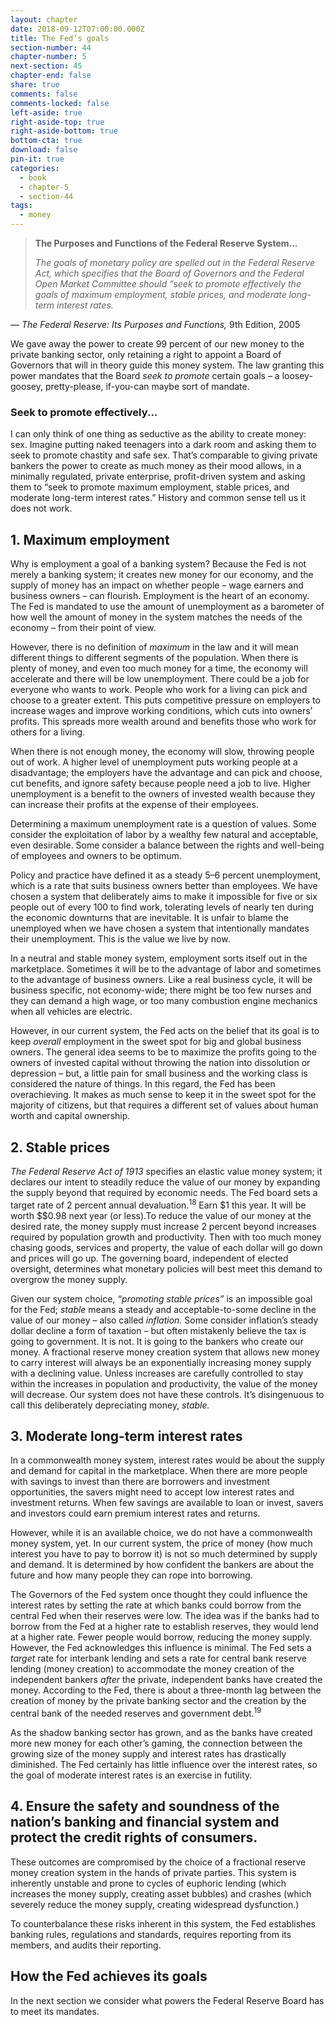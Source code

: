 ```yaml
---
layout: chapter
date: 2018-09-12T07:00:00.000Z
title: The Fed’s goals
section-number: 44
chapter-number: 5
next-section: 45
chapter-end: false
share: true
comments: false
comments-locked: false
left-aside: true
right-aside-top: true
right-aside-bottom: true
bottom-cta: true
download: false
pin-it: true
categories:
  - book
  - chapter-5
  - section-44
tags:
  - money
---
```

> **The Purposes and Functions of the Federal Reserve System...**
>
>
>
>
> _The goals of monetary policy are spelled out in the Federal Reserve Act, which
> specifies that the Board of Governors and the Federal Open Market Committee
> should “seek to promote effectively the goals of maximum employment, stable
> prices, and moderate long-term interest rates._

— _The Federal Reserve: Its Purposes and Functions,_ 9th Edition, 2005

We gave away the power to create 99 percent of our new money to
the private banking sector, only retaining a right to appoint a Board
of Governors that will in theory guide this money system. The
law granting this power mandates that the Board _seek to promote_
certain goals – a loosey-goosey, pretty-please, if-you-can maybe sort
of mandate.

### Seek to promote effectively...

I can only think of one thing as seductive as the ability to create
money: sex. Imagine putting naked teenagers into a dark room
and asking them to seek to promote chastity and safe sex. That’s
comparable to giving private bankers the power to create as much
money as their mood allows, in a minimally regulated, private
enterprise, profit-driven system and asking them to “seek to promote
maximum employment, stable prices, and moderate long-term interest
rates.” History and common sense tell us it does not work.

## 1. Maximum employment

Why is employment a goal of a banking system? Because the Fed is
not merely a banking system; it creates new money for our economy,
and the supply of money has an impact on whether people – wage
earners and business owners – can flourish. Employment is the
heart of an economy. The Fed is mandated to use the amount of
unemployment as a barometer of how well the amount of money
in the system matches the needs of the economy – from their
point of view.

However, there is no definition of _maximum_ in the law and it will
mean different things to different segments of the population. When
there is plenty of money, and even too much money for a time, the
economy will accelerate and there will be low unemployment. There
could be a job for everyone who wants to work. People who work for
a living can pick and choose to a greater extent. This puts competitive
pressure on employers to increase wages and improve working
conditions, which cuts into owners’ profits. This spreads more wealth
around and benefits those who work for others for a living.

When there is not enough money, the economy will slow, throwing
people out of work. A higher level of unemployment puts working
people at a disadvantage; the employers have the advantage and can
pick and choose, cut benefits, and ignore safety because people need
a job to live. Higher unemployment is a benefit to the owners of
invested wealth because they can increase their profits at the expense
of their employees.

Determining a maximum unemployment rate is a question of values.
Some consider the exploitation of labor by a wealthy few natural
and acceptable, even desirable. Some consider a balance between the
rights and well-being of employees and owners to be optimum.

Policy and practice have defined it as a steady 5–6 percent
unemployment, which is a rate that suits business owners better than
employees. We have chosen a system that deliberately aims to make
it impossible for five or six people out of every 100 to find work,
tolerating levels of nearly ten during the economic downturns that
are inevitable. It is unfair to blame the unemployed when we have
chosen a system that intentionally mandates their unemployment.
This is the value we live by now.

In a neutral and stable money system, employment sorts itself out in
the marketplace. Sometimes it will be to the advantage of labor and
sometimes to the advantage of business owners. Like a real business cycle, it will be business specific, not economy-wide; there might
be too few nurses and they can demand a high wage, or too many
combustion engine mechanics when all vehicles are electric.

However, in our current system, the Fed acts on the belief that its
goal is to keep _overall_ employment in the sweet spot for big and
global business owners. The general idea seems to be to maximize
the profits going to the owners of invested capital without throwing
the nation into dissolution or depression – but, a little pain for small
business and the working class is considered the nature of things.
In this regard, the Fed has been overachieving. It makes as much
sense to keep it in the sweet spot for the majority of citizens, but
that requires a different set of values about human worth and capital
ownership.

## 2. Stable prices

_The Federal Reserve Act of 1913_ specifies an elastic value money system;
it declares our intent to steadily reduce the value of our money by
expanding the supply beyond that required by economic needs. The
Fed board sets a target rate of 2 percent annual devaluation.<sup>18</sup> Earn
$1 this year. It will be worth $$0.98 next year (or less).To reduce
the value of our money at the desired rate, the money supply must
increase 2 percent beyond increases required by population growth
and productivity. Then with too much money chasing goods, services
and property, the value of each dollar will go down and prices
will go up. The governing board, independent of elected oversight,
determines what monetary policies will best meet this demand to
overgrow the money supply.

Given our system choice, _“promoting stable prices”_ is an impossible
goal for the Fed; _stable_ means a steady and acceptable-to-some
decline in the value of our money – also called _inflation._ Some
consider inflation’s steady dollar decline a form of taxation – but
often mistakenly believe the tax is going to government. It is not. It
is going to the bankers who create our money. A fractional reserve
money creation system that allows new money to carry interest will
always be an exponentially increasing money supply with a declining
value. Unless increases are carefully controlled to stay within the increases in population and productivity, the value of the money will
decrease. Our system does not have these controls. It’s disingenuous
to call this deliberately depreciating money, _stable._

## 3. Moderate long-term interest rates

In a commonwealth money system, interest rates would be about
the supply and demand for capital in the marketplace. When there
are more people with savings to invest than there are borrowers
and investment opportunities, the savers might need to accept low
interest rates and investment returns. When few savings are available
to loan or invest, savers and investors could earn premium interest
rates and returns.

However, while it is an available choice, we do not have a
commonwealth money system, yet. In our current system, the price
of money (how much interest you have to pay to borrow it) is not so
much determined by supply and demand. It is determined by how
confident the bankers are about the future and how many people
they can rope into borrowing.

The Governors of the Fed system once thought they could influence
the interest rates by setting the rate at which banks could borrow
from the central Fed when their reserves were low. The idea was if
the banks had to borrow from the Fed at a higher rate to establish
reserves, they would lend at a higher rate. Fewer people would
borrow, reducing the money supply. However, the Fed acknowledges
this influence is minimal. The Fed sets a _target_ rate for interbank
lending and sets a rate for central bank reserve lending (money
creation) to accommodate the money creation of the independent
bankers _after_ the private, independent banks have created the money.
According to the Fed, there is about a three-month lag between the
creation of money by the private banking sector and the creation by
the central bank of the needed reserves and government debt.<sup>19</sup>

As the shadow banking sector has grown, and as the banks have
created more new money for each other’s gaming, the connection
between the growing size of the money supply and interest rates has
drastically diminished. The Fed certainly has little influence over the
interest rates, so the goal of moderate interest rates is an exercise in
futility.

## 4. Ensure the safety and soundness of the nation’s banking and financial system and protect the credit rights of consumers.

These outcomes are compromised by the choice of a fractional reserve
money creation system in the hands of private parties. This system is
inherently unstable and prone to cycles of euphoric lending (which
increases the money supply, creating asset bubbles) and crashes
(which severely reduce the money supply, creating widespread
dysfunction.)

To counterbalance these risks inherent in this system, the Fed
establishes banking rules, regulations and standards, requires
reporting from its members, and audits their reporting.

## How the Fed achieves its goals

In the next section we consider what powers the Federal Reserve
Board has to meet its mandates.

